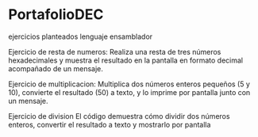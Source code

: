 # PortafolioDEC
ejercicios planteados lenguaje ensamblador

Ejercicio de resta de numeros:
Realiza una resta de tres números hexadecimales y muestra el resultado en la pantalla en formato decimal acompañado de un mensaje.

Ejercicio de multiplicacion:
Multiplica dos números enteros pequeños (5 y 10), convierte el resultado (50) a texto, y lo imprime por pantalla junto con un mensaje.

Ejercicio de division
El código demuestra cómo dividir dos números enteros, convertir el resultado a texto y mostrarlo por pantalla